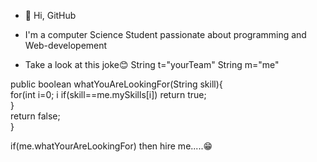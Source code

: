 - 👋 Hi, GitHub
-  I'm a computer Science Student passionate about programming and Web-developement

  
  - Take a  look at this joke😊
   String t="yourTeam"
   String m="me"


 <p>public boolean whatYouAreLookingFor(String skill){    <br>
          for(int i=0; i<me.mySkills.length;i++){         <br>
          if(skill==me.mySkills[i]) return true; <br>
          }  <br>
       return false;  <br>
      }
    
 </p>  

 if(me.whatYourAreLookingFor) then hire me.....😁
<!---
Archange Mbah is a ✨ special ✨ repository because its `README.md` (this file) appears on your GitHub profile.
You can click the Preview link to take a look at your changes.
--->
